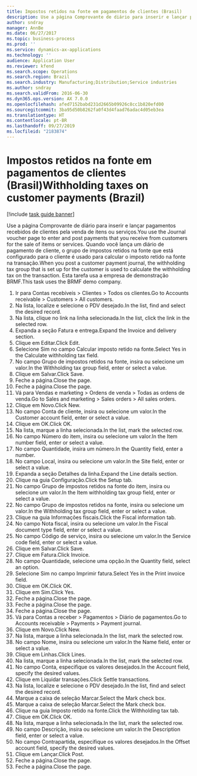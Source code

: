 ```yaml
---
title: Impostos retidos na fonte em pagamentos de clientes (Brasil)
description: Use a página Comprovante de diário para inserir e lançar pagamentos recebidos de clientes pela venda de itens ou serviços.
author: sndray
manager: AnnBe
ms.date: 06/27/2017
ms.topic: business-process
ms.prod: ''
ms.service: dynamics-ax-applications
ms.technology: ''
audience: Application User
ms.reviewer: kfend
ms.search.scope: Operations
ms.search.region: Brazil
ms.search.industry: Manufacturing;Distribution;Service industries
ms.author: sndray
ms.search.validFrom: 2016-06-30
ms.dyn365.ops.version: AX 7.0.0
ms.openlocfilehash: afed7152babd231d2665b09926c8cc1b820efd00
ms.sourcegitcommit: 3ba95d50b8262fa0f43d4faad76adac4d05eb3ea
ms.translationtype: HT
ms.contentlocale: pt-BR
ms.lasthandoff: 09/27/2019
ms.locfileid: "2183874"
---
```

# <a name="withholding-taxes-on-customer-payments-brazil"></a><span data-ttu-id="b4b69-103">Impostos retidos na fonte em pagamentos de clientes (Brasil)</span><span class="sxs-lookup"><span data-stu-id="b4b69-103">Withholding taxes on customer payments (Brazil)</span></span>

[!include [task guide banner](../../includes/task-guide-banner.md)]

<span data-ttu-id="b4b69-104">Use a página Comprovante de diário para inserir e lançar pagamentos recebidos de clientes pela venda de itens ou serviços.</span><span class="sxs-lookup"><span data-stu-id="b4b69-104">You use the Journal voucher page to enter and post payments that you receive from customers for the sale of items or services.</span></span> <span data-ttu-id="b4b69-105">Quando você lança um diário de pagamento de cliente, o grupo de impostos retidos na fonte que está configurado para o cliente é usado para calcular o imposto retido na fonte na transação.</span><span class="sxs-lookup"><span data-stu-id="b4b69-105">When you post a customer payment journal, the withholding tax group that is set up for the customer is used to calculate the withholding tax on the transaction.</span></span> <span data-ttu-id="b4b69-106">Esta tarefa usa a empresa de demonstração BRMF.</span><span class="sxs-lookup"><span data-stu-id="b4b69-106">This task uses the BRMF demo company.</span></span>

1. <span data-ttu-id="b4b69-107">Ir para Contas recebíveis > Clientes > Todos os clientes.</span><span class="sxs-lookup"><span data-stu-id="b4b69-107">Go to Accounts receivable > Customers > All customers.</span></span>
2. <span data-ttu-id="b4b69-108">Na lista, localize e selecione o PDV desejado.</span><span class="sxs-lookup"><span data-stu-id="b4b69-108">In the list, find and select the desired record.</span></span>
3. <span data-ttu-id="b4b69-109">Na lista, clique no link na linha selecionada.</span><span class="sxs-lookup"><span data-stu-id="b4b69-109">In the list, click the link in the selected row.</span></span>
4. <span data-ttu-id="b4b69-110">Expanda a seção Fatura e entrega.</span><span class="sxs-lookup"><span data-stu-id="b4b69-110">Expand the Invoice and delivery section.</span></span>
5. <span data-ttu-id="b4b69-111">Clique em Editar.</span><span class="sxs-lookup"><span data-stu-id="b4b69-111">Click Edit.</span></span>
6. <span data-ttu-id="b4b69-112">Selecione Sim no campo Calcular imposto retido na fonte.</span><span class="sxs-lookup"><span data-stu-id="b4b69-112">Select Yes in the Calculate withholding tax field.</span></span>
7. <span data-ttu-id="b4b69-113">No campo Grupo de impostos retidos na fonte, insira ou selecione um valor.</span><span class="sxs-lookup"><span data-stu-id="b4b69-113">In the Withholding tax group field, enter or select a value.</span></span>
8. <span data-ttu-id="b4b69-114">Clique em Salvar.</span><span class="sxs-lookup"><span data-stu-id="b4b69-114">Click Save.</span></span>
9. <span data-ttu-id="b4b69-115">Feche a página.</span><span class="sxs-lookup"><span data-stu-id="b4b69-115">Close the page.</span></span>
10. <span data-ttu-id="b4b69-116">Feche a página.</span><span class="sxs-lookup"><span data-stu-id="b4b69-116">Close the page.</span></span>
11. <span data-ttu-id="b4b69-117">Vá para Vendas e marketing > Ordens de venda > Todas as ordens de venda.</span><span class="sxs-lookup"><span data-stu-id="b4b69-117">Go to Sales and marketing > Sales orders > All sales orders.</span></span>
12. <span data-ttu-id="b4b69-118">Clique em Novo.</span><span class="sxs-lookup"><span data-stu-id="b4b69-118">Click New.</span></span>
13. <span data-ttu-id="b4b69-119">No campo Conta de cliente, insira ou selecione um valor.</span><span class="sxs-lookup"><span data-stu-id="b4b69-119">In the Customer account field, enter or select a value.</span></span>
14. <span data-ttu-id="b4b69-120">Clique em OK.</span><span class="sxs-lookup"><span data-stu-id="b4b69-120">Click OK.</span></span>
15. <span data-ttu-id="b4b69-121">Na lista, marque a linha selecionada.</span><span class="sxs-lookup"><span data-stu-id="b4b69-121">In the list, mark the selected row.</span></span>
16. <span data-ttu-id="b4b69-122">No campo Número do item, insira ou selecione um valor.</span><span class="sxs-lookup"><span data-stu-id="b4b69-122">In the Item number field, enter or select a value.</span></span>
17. <span data-ttu-id="b4b69-123">No campo Quantidade, insira um número.</span><span class="sxs-lookup"><span data-stu-id="b4b69-123">In the Quantity field, enter a number.</span></span>
18. <span data-ttu-id="b4b69-124">No campo Local, insira ou selecione um valor.</span><span class="sxs-lookup"><span data-stu-id="b4b69-124">In the Site field, enter or select a value.</span></span>
19. <span data-ttu-id="b4b69-125">Expanda a seção Detalhes da linha.</span><span class="sxs-lookup"><span data-stu-id="b4b69-125">Expand the Line details section.</span></span>
20. <span data-ttu-id="b4b69-126">Clique na guia Configuração.</span><span class="sxs-lookup"><span data-stu-id="b4b69-126">Click the Setup tab.</span></span>
21. <span data-ttu-id="b4b69-127">No campo Grupo de impostos retidos na fonte do item, insira ou selecione um valor.</span><span class="sxs-lookup"><span data-stu-id="b4b69-127">In the Item withholding tax group field, enter or select a value.</span></span>
22. <span data-ttu-id="b4b69-128">No campo Grupo de impostos retidos na fonte, insira ou selecione um valor.</span><span class="sxs-lookup"><span data-stu-id="b4b69-128">In the Withholding tax group field, enter or select a value.</span></span>
23. <span data-ttu-id="b4b69-129">Clique na guia Informações fiscais.</span><span class="sxs-lookup"><span data-stu-id="b4b69-129">Click the Fiscal information tab.</span></span>
24. <span data-ttu-id="b4b69-130">No campo Nota fiscal, insira ou selecione um valor.</span><span class="sxs-lookup"><span data-stu-id="b4b69-130">In the Fiscal document type field, enter or select a value.</span></span>
25. <span data-ttu-id="b4b69-131">No campo Código de serviço, insira ou selecione um valor.</span><span class="sxs-lookup"><span data-stu-id="b4b69-131">In the Service code field, enter or select a value.</span></span>
26. <span data-ttu-id="b4b69-132">Clique em Salvar.</span><span class="sxs-lookup"><span data-stu-id="b4b69-132">Click Save.</span></span>
27. <span data-ttu-id="b4b69-133">Clique em Fatura.</span><span class="sxs-lookup"><span data-stu-id="b4b69-133">Click Invoice.</span></span>
28. <span data-ttu-id="b4b69-134">No campo Quantidade, selecione uma opção.</span><span class="sxs-lookup"><span data-stu-id="b4b69-134">In the Quantity field, select an option.</span></span>
29. <span data-ttu-id="b4b69-135">Selecione Sim no campo Imprimir fatura.</span><span class="sxs-lookup"><span data-stu-id="b4b69-135">Select Yes in the Print invoice field.</span></span>
30. <span data-ttu-id="b4b69-136">Clique em OK.</span><span class="sxs-lookup"><span data-stu-id="b4b69-136">Click OK.</span></span>
31. <span data-ttu-id="b4b69-137">Clique em Sim.</span><span class="sxs-lookup"><span data-stu-id="b4b69-137">Click Yes.</span></span>
32. <span data-ttu-id="b4b69-138">Feche a página.</span><span class="sxs-lookup"><span data-stu-id="b4b69-138">Close the page.</span></span>
33. <span data-ttu-id="b4b69-139">Feche a página.</span><span class="sxs-lookup"><span data-stu-id="b4b69-139">Close the page.</span></span>
34. <span data-ttu-id="b4b69-140">Feche a página.</span><span class="sxs-lookup"><span data-stu-id="b4b69-140">Close the page.</span></span>
35. <span data-ttu-id="b4b69-141">Vá para Contas a receber > Pagamentos > Diário de pagamentos.</span><span class="sxs-lookup"><span data-stu-id="b4b69-141">Go to Accounts receivable > Payments > Payment journal.</span></span>
36. <span data-ttu-id="b4b69-142">Clique em Novo.</span><span class="sxs-lookup"><span data-stu-id="b4b69-142">Click New.</span></span>
37. <span data-ttu-id="b4b69-143">Na lista, marque a linha selecionada.</span><span class="sxs-lookup"><span data-stu-id="b4b69-143">In the list, mark the selected row.</span></span>
38. <span data-ttu-id="b4b69-144">No campo Nome, insira ou selecione um valor.</span><span class="sxs-lookup"><span data-stu-id="b4b69-144">In the Name field, enter or select a value.</span></span>
39. <span data-ttu-id="b4b69-145">Clique em Linhas.</span><span class="sxs-lookup"><span data-stu-id="b4b69-145">Click Lines.</span></span>
40. <span data-ttu-id="b4b69-146">Na lista, marque a linha selecionada.</span><span class="sxs-lookup"><span data-stu-id="b4b69-146">In the list, mark the selected row.</span></span>
41. <span data-ttu-id="b4b69-147">No campo Conta, especifique os valores desejados.</span><span class="sxs-lookup"><span data-stu-id="b4b69-147">In the Account field, specify the desired values.</span></span>
42. <span data-ttu-id="b4b69-148">Clique em Liquidar transações.</span><span class="sxs-lookup"><span data-stu-id="b4b69-148">Click Settle transactions.</span></span>
43. <span data-ttu-id="b4b69-149">Na lista, localize e selecione o PDV desejado.</span><span class="sxs-lookup"><span data-stu-id="b4b69-149">In the list, find and select the desired record.</span></span>
44. <span data-ttu-id="b4b69-150">Marque a caixa de seleção Marcar.</span><span class="sxs-lookup"><span data-stu-id="b4b69-150">Select the Mark check box.</span></span>
45. <span data-ttu-id="b4b69-151">Marque a caixa de seleção Marcar.</span><span class="sxs-lookup"><span data-stu-id="b4b69-151">Select the Mark check box.</span></span>
46. <span data-ttu-id="b4b69-152">Clique na guia Imposto retido na fonte.</span><span class="sxs-lookup"><span data-stu-id="b4b69-152">Click the Withholding tax tab.</span></span>
47. <span data-ttu-id="b4b69-153">Clique em OK.</span><span class="sxs-lookup"><span data-stu-id="b4b69-153">Click OK.</span></span>
48. <span data-ttu-id="b4b69-154">Na lista, marque a linha selecionada.</span><span class="sxs-lookup"><span data-stu-id="b4b69-154">In the list, mark the selected row.</span></span>
49. <span data-ttu-id="b4b69-155">No campo Descrição, insira ou selecione um valor.</span><span class="sxs-lookup"><span data-stu-id="b4b69-155">In the Description field, enter or select a value.</span></span>
50. <span data-ttu-id="b4b69-156">No campo Contrapartida, especifique os valores desejados.</span><span class="sxs-lookup"><span data-stu-id="b4b69-156">In the Offset account field, specify the desired values.</span></span>
51. <span data-ttu-id="b4b69-157">Clique em Lançar.</span><span class="sxs-lookup"><span data-stu-id="b4b69-157">Click Post.</span></span>
52. <span data-ttu-id="b4b69-158">Feche a página.</span><span class="sxs-lookup"><span data-stu-id="b4b69-158">Close the page.</span></span>
53. <span data-ttu-id="b4b69-159">Feche a página.</span><span class="sxs-lookup"><span data-stu-id="b4b69-159">Close the page.</span></span>


